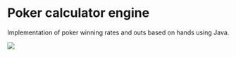  # Poker calculator engine

Implementation of poker winning rates and outs based on hands using Java.

![](https://sun9-3.userapi.com/c840521/v840521610/83f38/_U_R01Yr98c.jpg)
